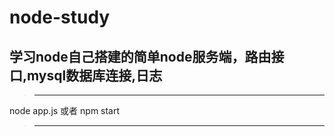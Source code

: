 # node-study
## 学习node自己搭建的简单node服务端，路由接口,mysql数据库连接,日志

>------------------------
node app.js
或者
npm start
>-----------------------
